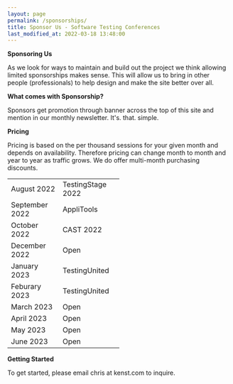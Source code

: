 ```yaml
---
layout: page
permalink: /sponsorships/
title: Sponsor Us - Software Testing Conferences
last_modified_at: 2022-03-18 13:48:00
---
```


**Sponsoring Us**

As we look for ways to maintain and build out the project we think allowing limited sponsorships makes sense. This will
allow us to bring in other people (professionals) to help design and make the site better over all.

**What comes with Sponsorship?**

Sponsors get promotion through banner across the top of this site and mention in our monthly newsletter. It's. that.
simple.

**Pricing**

Pricing is based on the per thousand sessions for your given month and depends on availability. Therefore pricing can
change month to month and year to year as traffic grows. We do offer multi-month purchasing discounts.

<table style="width:50%" align="center">
  <tr>
    <td>August 2022</td>
    <td>TestingStage 2022</td>
  </tr>
  <tr>
    <td>September 2022</td>
    <td>AppliTools</td>
  </tr>
  <tr>
    <td>October 2022</td>
    <td>CAST 2022</td>
  </tr>
  <tr>
    <td>December 2022</td>
    <td>Open</td>
  </tr>
  <tr>
    <td>January 2023</td>
    <td>TestingUnited</td>
  </tr>
  <tr>
    <td>Feburary 2023</td>
    <td>TestingUnited</td>
  </tr>
  <tr>
    <td>March 2023</td>
    <td>Open</td>
  </tr>
  <tr>
    <td>April 2023</td>
    <td>Open</td>
  </tr>
  <tr>
    <td>May 2023</td>
    <td>Open</td>
  </tr>
  <tr>
    <td>June 2023</td>
    <td>Open</td>
  </tr>
</table>


**Getting Started**

To get started, please email chris at kenst.com to inquire.
